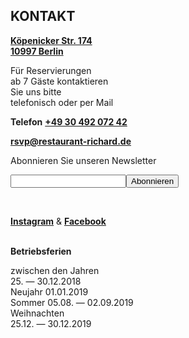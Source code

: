 ## KONTAKT

**[Köpenicker Str. 174  
10997 Berlin](https://goo.gl/maps/b3Jp7LKoGK52)**

Für Reservierungen  
ab 7 Gäste kontaktieren  
Sie uns bitte  
telefonisch oder per Mail

**Telefon** **[+49 30 492 072 42](tel:+493049207242)**

**[rsvp@restaurant-richard.de](mailto:rsvp@restaurant-richard.de)**

Abonnieren Sie unseren Newsletter

<!-- Begin MailChimp Signup Form -->
<div id="mc_embed_signup">
<form action="https://restaurant-richard.us15.list-manage.com/subscribe/post?u=a092c2267a385edb1128004ae&amp;id=a89f08624c" method="post" id="mc-embedded-subscribe-form" name="mc-embedded-subscribe-form" class="validate" target="_blank" novalidate>
    <div id="mc_embed_signup_scroll">

<div class="mc-field-group">
	<input type="email" value=""  name="EMAIL" class="required email" id="mce-EMAIL"><input type="submit" value="Abonnieren" name="subscribe" id="mc-embedded-subscribe" class="button">
</div>
	<div id="mce-responses" class="clear">
		<div class="response" id="mce-error-response" style="display:none"></div>
		<div class="response" id="mce-success-response" style="display:none"></div>
	</div>    <!-- real people should not fill this in and expect good things - do not remove this or risk form bot signups-->
    <div style="position: absolute; left: -5000px;" aria-hidden="true"><input type="text" name="b_a092c2267a385edb1128004ae_a89f08624c" tabindex="-1" value=""></div>

</form>
</div>

<!--End mc_embed_signup-->
<br>

<u>**[Instagram](https://www.instagram.com/restaurantrichard/)**</u> &
<u>**[Facebook](https://www.facebook.com/RESTAURANT.RICHARD.BERLIN/)**</u>
<br>
<br>

**Betriebsferien**

zwischen den Jahren
<br>25. — 30.12.2018  
Neujahr 01.01.2019  
Sommer 05.08. — 02.09.2019  
Weihnachten  
25.12. — 30.12.2019
